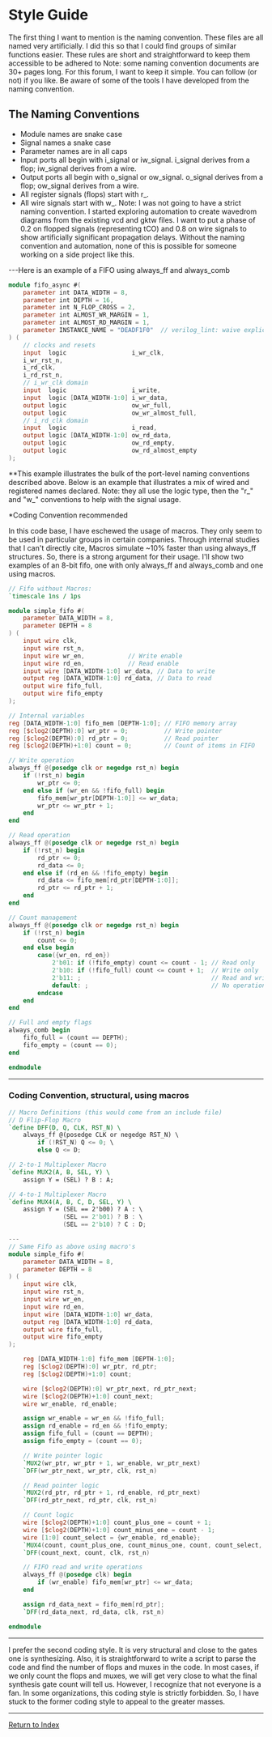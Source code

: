 # Style Guide

The first thing I want to mention is the naming convention. These files are all named very artificially. I did this so that I could find groups of similar functions easier. These rules are short and straightforward to keep them accessible to be adhered to Note: some naming convention documents are 30+ pages long. For this forum, I want to keep it simple. You can follow (or not) if you like. Be aware of some of the tools I have developed from the naming convention.

## The Naming Conventions

- Module names are snake case
- Signal names a snake case
- Parameter names are in all caps
- Input ports all begin with i_signal or iw_signal. i_signal derives from a flop; iw_signal derives from a wire.
- Output ports all begin with o_signal or ow_signal. o_signal derives from a flop; ow_signal derives from a wire.
- All register signals (flops) start with r_.
- All wire signals start with w_.
Note: I was not going to have a strict naming convention. I started exploring automation to create wavedrom diagrams from the existing vcd and gktw files. I want to put a phase of 0.2 on flopped signals (representing tCO) and 0.8 on wire signals to show artificially significant propagation delays. Without the naming convention and automation, none of this is possible for someone working on a side project like this.

---Here is an example of a FIFO using always_ff and always_comb

```verilog
module fifo_async #(
    parameter int DATA_WIDTH = 8,
    parameter int DEPTH = 16,
    parameter int N_FLOP_CROSS = 2,
    parameter int ALMOST_WR_MARGIN = 1,
    parameter int ALMOST_RD_MARGIN = 1,
    parameter INSTANCE_NAME = "DEADF1F0"  // verilog_lint: waive explicit-parameter-storage-type
) (
    // clocks and resets
    input  logic                  i_wr_clk,
    i_wr_rst_n,
    i_rd_clk,
    i_rd_rst_n,
    // i_wr_clk domain
    input  logic                  i_write,
    input  logic [DATA_WIDTH-1:0] i_wr_data,
    output logic                  ow_wr_full,
    output logic                  ow_wr_almost_full,
    // i_rd_clk domain
    input  logic                  i_read,
    output logic [DATA_WIDTH-1:0] ow_rd_data,
    output logic                  ow_rd_empty,
    output logic                  ow_rd_almost_empty
);
```

**This example illustrates the bulk of the port-level naming conventions described above.
Below is an example that illustrates a mix of wired and registered names declared. Note: they all use the logic type, then the "r_" and "w_" conventions to help with the signal usage.

*Coding Convention recommended

In this code base, I have eschewed the usage of macros. They only seem to be used in particular groups in certain companies. Through internal studies that I can't directly cite, Macros simulate ~10% faster than using always_ff structures. So, there is a strong argument for their usage. I'll show two examples of an 8-bit fifo, one with only always_ff and always_comb and one using macros.

```verilog
// Fifo without Macros:
`timescale 1ns / 1ps

module simple_fifo #(
    parameter DATA_WIDTH = 8,
    parameter DEPTH = 8
) (
    input wire clk,
    input wire rst_n,
    input wire wr_en,            // Write enable
    input wire rd_en,            // Read enable
    input wire [DATA_WIDTH-1:0] wr_data, // Data to write
    output reg [DATA_WIDTH-1:0] rd_data, // Data to read
    output wire fifo_full,
    output wire fifo_empty
);

// Internal variables
reg [DATA_WIDTH-1:0] fifo_mem [DEPTH-1:0]; // FIFO memory array
reg [$clog2(DEPTH):0] wr_ptr = 0;          // Write pointer
reg [$clog2(DEPTH):0] rd_ptr = 0;          // Read pointer
reg [$clog2(DEPTH)+1:0] count = 0;         // Count of items in FIFO

// Write operation
always_ff @(posedge clk or negedge rst_n) begin
    if (!rst_n) begin
        wr_ptr <= 0;
    end else if (wr_en && !fifo_full) begin
        fifo_mem[wr_ptr[DEPTH-1:0]] <= wr_data;
        wr_ptr <= wr_ptr + 1;
    end
end

// Read operation
always_ff @(posedge clk or negedge rst_n) begin
    if (!rst_n) begin
        rd_ptr <= 0;
        rd_data <= 0;
    end else if (rd_en && !fifo_empty) begin
        rd_data <= fifo_mem[rd_ptr[DEPTH-1:0]];
        rd_ptr <= rd_ptr + 1;
    end
end

// Count management
always_ff @(posedge clk or negedge rst_n) begin
    if (!rst_n) begin
        count <= 0;
    end else begin
        case({wr_en, rd_en})
            2'b01: if (!fifo_empty) count <= count - 1; // Read only
            2'b10: if (!fifo_full) count <= count + 1;  // Write only
            2'b11: ;                                    // Read and write
            default: ;                                  // No operation
        endcase
    end
end

// Full and empty flags
always_comb begin
    fifo_full = (count == DEPTH);
    fifo_empty = (count == 0);
end

endmodule
```

---

### Coding Convention, structural, using macros

```verilog
// Macro Definitions (this would come from an include file)
// D Flip-Flop Macro
`define DFF(D, Q, CLK, RST_N) \
    always_ff @(posedge CLK or negedge RST_N) \
        if (!RST_N) Q <= 0; \
        else Q <= D;

// 2-to-1 Multiplexer Macro
`define MUX2(A, B, SEL, Y) \
    assign Y = (SEL) ? B : A;

// 4-to-1 Multiplexer Macro
`define MUX4(A, B, C, D, SEL, Y) \
    assign Y = (SEL == 2'b00) ? A : \
               (SEL == 2'b01) ? B : \
               (SEL == 2'b10) ? C : D;

---
// Same Fifo as above using macro's
module simple_fifo #(
    parameter DATA_WIDTH = 8,
    parameter DEPTH = 8
) (
    input wire clk,
    input wire rst_n,
    input wire wr_en,
    input wire rd_en,
    input wire [DATA_WIDTH-1:0] wr_data,
    output reg [DATA_WIDTH-1:0] rd_data,
    output wire fifo_full,
    output wire fifo_empty
);

    reg [DATA_WIDTH-1:0] fifo_mem [DEPTH-1:0];
    reg [$clog2(DEPTH):0] wr_ptr, rd_ptr;
    reg [$clog2(DEPTH)+1:0] count;

    wire [$clog2(DEPTH):0] wr_ptr_next, rd_ptr_next;
    wire [$clog2(DEPTH)+1:0] count_next;
    wire wr_enable, rd_enable;

    assign wr_enable = wr_en && !fifo_full;
    assign rd_enable = rd_en && !fifo_empty;
    assign fifo_full = (count == DEPTH);
    assign fifo_empty = (count == 0);

    // Write pointer logic
    `MUX2(wr_ptr, wr_ptr + 1, wr_enable, wr_ptr_next)
    `DFF(wr_ptr_next, wr_ptr, clk, rst_n)

    // Read pointer logic
    `MUX2(rd_ptr, rd_ptr + 1, rd_enable, rd_ptr_next)
    `DFF(rd_ptr_next, rd_ptr, clk, rst_n)

    // Count logic
    wire [$clog2(DEPTH)+1:0] count_plus_one = count + 1;
    wire [$clog2(DEPTH)+1:0] count_minus_one = count - 1;
    wire [1:0] count_select = {wr_enable, rd_enable};
    `MUX4(count, count_plus_one, count_minus_one, count, count_select, count_next)
    `DFF(count_next, count, clk, rst_n)

    // FIFO read and write operations
    always_ff @(posedge clk) begin
        if (wr_enable) fifo_mem[wr_ptr] <= wr_data;
    end

    assign rd_data_next = fifo_mem[rd_ptr];
    `DFF(rd_data_next, rd_data, clk, rst_n)

endmodule
```

---

I prefer the second coding style. It is very structural and close to the gates one is synthesizing. Also, it is straightforward to write a script to parse the code and find the number of flops and muxes in the code. In most cases, if we only count the flops and muxes, we will get very close to what the final synthesis gate count will tell us. However, I recognize that not everyone is a fan. In some organizations, this coding style is strictly forbidden. So, I have stuck to the former coding style to appeal to the greater masses.

---
[Return to Index](index.md)
